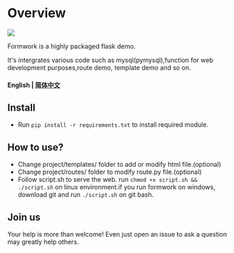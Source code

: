 # Overview

[![](https://img.shields.io/badge/github-issues-%2365A30D?style=flat-square&logo=github)](https://github.com/Oumae-Kumiko/time-zone-date/issues)

Formwork is a highly packaged flask demo.

It's intergrates various code such as mysql(pymysql),function for web development purposes,route demo, template demo and so on.

#### English | [简体中文](/README_CN.md)

## Install

- Run ```pip install -r requirements.txt``` to install required module.

## How to use?

- Change project/templates/ folder to add or modify html file.(optional)
- Change project/routes/ folder to modify route.py file.(optional)
- Follow script.sh to serve the web. run  ```chmod +x script.sh && ./script.sh``` on linux environment.if you run formwork on windows, download git and run ```./script.sh``` on git bash.

## Join us

Your help is more than welcome! Even just open an issue to ask a question may greatly help others.
